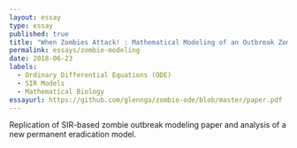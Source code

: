 ```yaml
---
layout: essay
type: essay
published: true
title: "When Zombies Attack! : Mathematical Modeling of an Outbreak Zombie Infection"
permalink: essays/zombie-modeling
date: 2018-06-23 
labels:
  - Ordinary Differential Equations (ODE)
  - SIR Models
  - Mathematical Biology
essayurl: https://github.com/glennga/zombie-ode/blob/master/paper.pdf
---
```

Replication of SIR-based zombie outbreak modeling paper and analysis of a new permanent eradication model.


